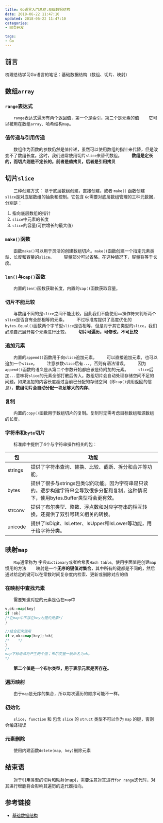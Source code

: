 ```yaml
---
title: Go语言入门总结:基础数据结构
date: 2018-06-22 11:47:10
updated: 2018-06-22 11:47:10
categories:
- 网页开发

tags:
- Go
---
```

## 前言
梳理总结学习Go语言的笔记：基础数据结构（数组、切片、映射）

<!-- more -->
## 数组`array`
### `range`表达式
&emsp;&emsp;`range`表达式遍历有两个返回值，第一个是索引，第二个是元素的值
&emsp;&emsp;它可以被用在数组`array`、哈希结构`map`。
### 值传递与引用传递
&emsp;&emsp;数组作为函数的参数仍然是值传递，虽然可以使用数组的指针来代替，但是改变不了数组长度。这时，我们通常使用切片`slice`来替代数组。
&emsp;&emsp;**数组是定长的，而切片则是不定长的。前者是值拷贝，后者是引用拷贝**
## 切片`slice`
&emsp;&emsp;三种创建方式： 基于底层数组创建，直接创建，或者 `make()` 函数创建
&emsp;&emsp;`slice`是对底层数组的抽象和控制。它包含 `Go`需要对底层数组管理的三种元数据，分别是：
1. 指向底层数组的指针
2. `slice`中元素的长度
3. `slice`的容量(可供增长的最大值)

### `make()`函数
&emsp;&emsp;函数`make()`可以用于灵活的创建数组切片。`make()`函数创建一个指定元素类型、长度和容量的`slice`。
&emsp;&emsp;容量部分可以省略，在这种情况下，容量将等于长度。
### `len()`与`cap()`函数
&emsp;&emsp;内置的`len()`函数获取长度，内置的`cap()`函数获取容量。
### 切片不能比较
&emsp;&emsp;与数组不同的是`slice`之间不能比较，因此我们不能使用`==`操作符来判断两个`slice`是否含有全部相等的元素。
&emsp;&emsp;不过标准库提供了高度优化的`bytes.Equal()`函数两个字节型`slice`是否相等，但是对于其它类型的`slice`，我们必须自己展开每个元素进行比较。
&emsp;&emsp;**切片可遍历，可修改，不可比较**
### 追加元素
&emsp;&emsp;内置的`append()`函数用于向`slice`追加元素。
&emsp;&emsp;可以直接追加元素，也可以追加一个`slice`。
&emsp;&emsp;注意参数`slice`后有`...`。否则有语法错误。
&emsp;&emsp;因为`append()`函数的语义是从第二个参数开始都应该是待附加的元素。
&emsp;&emsp;`slice`后加`...`意味将`slice`的元素全部打散后传入。数组切片会自动处理存储空间不足的问题。如果追加的内容长度超过当前已分配的存储空间（即`cap()`调用返回的信息），**数组切片会自动分配一块足够大的内存**。
### 复制
&emsp;&emsp;内置的`copy()`函数用于数组切片的复制。复制时无需考虑目标数组和源数组的长度。
### 字符串和`byte`切片
&emsp;&emsp;标准库中提供了4个与字符串操作相关的包：

| 包       | 功能                                       |
| ------- | ---------------------------------------- |
| strings | 提供了字符串查询、替换、比较、截断、拆分和合并等功能。              |
| bytes   | 提供了很多与strings包类似的功能。因为字符串是只读的，逐步构建字符串会导致很多分配和复制，这种情况下，使用bytes.Buffer类型将会更有效。 |
| strconv | 提供了布尔类型、整数、浮点数和对应字符串的相互转换，还提供了双引号转义相关的转换。 |
| unicode | 提供了IsDigit、IsLetter、IsUpper和IsLower等功能，用于给字符分类。 |
## 映射`map`
&emsp;&emsp;`Map`通常称为 字典`dictionary`或者哈希表`Hash table`。使用字面值是创建`map`惯用的方法
&emsp;&emsp;映射是一个**无序的键值对集合**，其中所有的键都是不同的，然后通过给定的键可以在常数时间复杂度内检索、更新或删除对应的值
### 在映射中查找元素
&emsp;&emsp;需要知道对应的元素是否在`map`中
```go
v,ok:=map[key]
if !ok{
/*在map中不存在key为键的元素*/
}

//结合起来使用
if v,ok:=map[key];!ok{
/*    */
}
/*
map下标语法将产生两个值；布尔变量一般命名为ok。
*/
```
&emsp;&emsp;**第二个值是一个布尔类型，用于表示元素是否存在。**
### 遍历映射
&emsp;&emsp;由于`map`是无序的集合，所以每次遍历的顺序可能不一样。
### 初始化
&emsp;&emsp;`slice`，`function` 和 包含 `slice` 的 `struct` 类型不可以作为 `map` 的键，否则会编译错误
### 元素删除
&emsp;&emsp;使用内建函数`delete(map, key)`删除元素

## 结束语
&emsp;&emsp;对于引用类型的切片和映射(map)，需要注意对其进行`for range`迭代时，对其进行增删将会影响其遍历的迭代器指向。

## 参考链接
- [基础数据结构](https://www.jb51.net/article/56828.htm)

